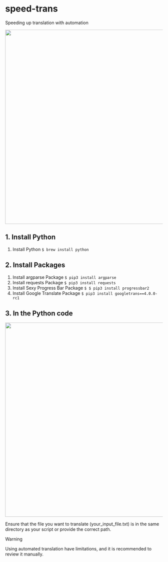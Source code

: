 # speed-trans

Speeding up translation with automation

<img src="https://media2.giphy.com/media/FVZoYkTx3cuVCkEavD/giphy.gif" style="width: 619px; ">

## 1. Install Python

1. Install Python `$ brew install python`

## 2. Install Packages

1. Install argparse Package `$ pip3 install argparse`
1. Install requests Package `$ pip3 install requests`
1. Install Sexy Progress Bar Package `$ $ pip3 install progressbar2`
1. Install Google Translate Package `$ pip3 install googletrans==4.0.0-rc1`

## 3. In the Python code

<img src="https://media0.giphy.com/media/v1.Y2lkPTc5MGI3NjExOTI5aHBvbTQ3MHhpZGFuenB6dG4wODBpeG1ibmFsZTFrMnRuYmg1eSZlcD12MV9pbnRlcm5hbF9naWZfYnlfaWQmY3Q9Zw/xUOxeQTPonpZHM5uKI/giphy.gif" style="width: 619px;">

Ensure that the file you want to translate (your_input_file.txt) is in the same directory as your script or provide the correct path.

> [!WARNING]
> Using automated translation have limitations, and it is recommended to review it manually.
